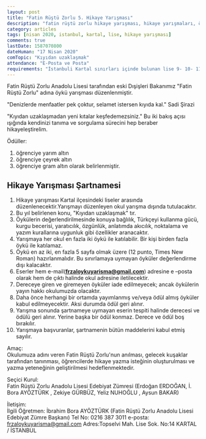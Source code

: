 ```yaml
---
layout: post
title: "Fatin Rüştü Zorlu 5. Hikaye Yarışması"
description: "fatin rüştü zorlu hikaye yarışması, hikaye yarışmaları, öykü yarışması"
category: articles
tags: [nisan 2020, istanbul, kartal, lise, hikaye yarışması]
comments: true
lastDate: 1587070800
dateHuman: "17 Nisan 2020"
comTopic: "Kıyıdan uzaklaşmak"
attendance: "E-Posta ve Posta"
requirements: "İstanbuli Kartal sınırları içinde bulunan lise 9- 10- 11 -12. sınıf öğrencileri"
---
```


Fatin Rüştü Zorlu Anadolu Lisesi tarafından eski Dışişleri Bakanımız "Fatin Rüştü Zorlu" adına öykü yarışması düzenlenmiştir.  

"Denizlerde menfaatler pek çoktur, selamet istersen kıyıda kal." Sadi Şirazi  

"Kıyıdan uzaklaşmadan yeni kıtalar keşfedemezsiniz." Bu iki bakış açısı ışığında kendinizi tanıma ve sorgulama sürecini hep beraber hikayeleştirelim.  

Ödüller:  
1. öğrenciye yarım altın
2. öğrenciye çeyrek altın
3. öğrenciye gram altın olarak belirlenmiştir.

## Hikaye Yarışması Şartnamesi
1. Hikaye yarışması Kartal ilçesindeki liseler arasında düzenlenecektir.Yarışmayı düzenleyen okul yarışma dışında tutulacaktır.
2. Bu yıl belirlenen konu, "Kıyıdan uzaklaşmak" tır.
3. Öykülerin değerlendirilmesinde konuya bağlılık, Türkçeyi kullanma gücü, kurgu becerisi, yaratıcılık, özgünlük, anlatımda akıcılık, noktalama ve yazım kurallarına uygunluk gibi özellikler aranacaktır.
4. Yarışmaya her okul en fazla iki öykü ile katılabilir. Bir kişi birden fazla öykü ile katılamaz.
5. Öykü en az iki, en fazla 5 sayfa  olmak üzere (12 punto, Times New Roman) hazırlanmalıdır. Bu sınırlamaya uymayan öyküler değerlendirme dışı kalacaktır.
6. Eserler hem e-mail(**frzaloykuyarisma@gmail.com**) adresine e –posta olarak hem de çıktı halinde okul adresine iletilecektir.
7. Dereceye giren ve giremeyen öyküler iade edilmeyecek; ancak öykülerin yayın hakkı okulumuzda olacaktır.
8. Daha önce herhangi bir ortamda yayımlanmış ve/veya ödül almış öyküler kabul edilmeyecektir. Aksi durumda ödül geri alınır.
9. Yarışma sonunda şartnameye uymayan eserin tespiti halinde derecesi ve ödülü geri alınır. Yerine başka bir ödül konmaz. Derece ve ödül boş bırakılır.
10. Yarışmaya başvuranlar, şartnamenin bütün maddelerini kabul etmiş sayılır.

Amaç:  
Okulumuza adını veren Fatin Rüştü Zorlu'nun anılması, gelecek kuşaklar tarafından tanınması, öğrencilerde hikaye yazma isteğinin oluşturulması ve yazma yeteneğinin geliştirilmesi hedeflenmektedir.

Seçici Kurul:  
Fatin Rüştü Zorlu Anadolu Lisesi Edebiyat Zümresi (Erdoğan ERDOĞAN, İ. Bora AYÖZTÜRK ,  Zekiye GÜRBÜZ, Yeliz NUHOĞLU , Aysun BAKAR)

İletişim:  
İlgili Öğretmen: İbrahim Bora AYÖZTÜRK (Fatin Rüştü Zorlu Anadolu Lisesi Edebiyat Zümre Başkanı)
Tel No: 0216  387 3011
e-posta: frzaloykuyarisma@gmail.com
Adres:Topselvi Mah. Lise Sok. No:14  KARTAL / İSTANBUL